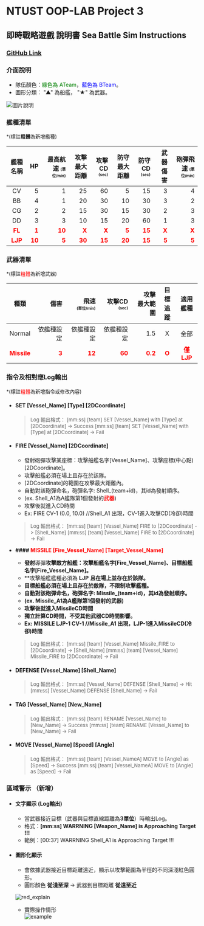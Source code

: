 # NTUST OOP-LAB Project 3 
## 即時戰略遊戲 說明書 Sea Battle Sim Instructions

### [GitHub Link](https://github.com/LJP-TW/NTUST_LabOOP_Project/tree/master/Project3_SeaBattleSim)

### 介面說明
* 隊伍顏色：<font color=green>綠色為 ATeam</font>，<font color=blue>藍色為 BTeam</font>。
* 圖形分類： "▲" 為船艦， "★" 為武器。

![圖片說明](https://user-images.githubusercontent.com/4931242/41669231-eda78868-74e3-11e8-9856-ae29aea2d1b3.png)

### 艦種清單 
<font size=2>*(標註**粗體**為新增艦種)</font>

| 艦種  名稱 | HP | 最高航速 <font size=1>(單位/min) |攻擊  最大距離|攻擊CD   <font size=1>(sec)|防守  最大距離|防守CD   <font size=1>(sec)|武器  傷害|砲彈飛速   <font size=1>(單位/min)|
| :--------: | --------: | --------: |--------: |--------: |--------: |--------: |--------: |--------: |
| CV     | 5| 1 |25 |60 |5    |15 |3|4|
| BB     | 4| 1 |20 |30 |10   |30 |3|2|
| CG     | 2| 2 |15 |30 |15   |30 |2|3|
| DD     | 3| 3 |10 |15 |20   |60 |1|3|
| <font color=red>**FL**|<font color=red>**1**|<font color=red>**10**|<font color=red>**X**|<font color=red>**X**|<font color=red>**5**|<font color=red>**15** |<font color=red>**X**|<font color=red>**X**|
| <font color=red>**LJP**|<font color=red>**10**|<font color=red>**5**|<font color=red>**30**|<font color=red>**15**|<font color=red>**20**|<font color=red>**15** |<font color=red>**5**|<font color=red>**5**|

### 武器清單
<font size=2>*(標註<font color=red>粗體</font>為新增武器)</font>

|種類|傷害|飛速<font size=1><br>(單位/min)</font>|攻擊CD<br><font size=1>(sec)|攻擊<br>最大範圍|目標<br>追蹤|適用<br>艦種|
| :--------: | --------: | --------: |--------: | --------: | :--------: |:---:|
|Normal |依艦種設定|依艦種設定|依艦種設定|1.5|X|全部|
|<font color=red>**Missile** |<font color=red>**3**|<font color=red>**12**|<font color=red>**60**|<font color=red>**0.2**|<font color=red>**Ο**|<font color=red>**僅LJP**|

### 指令及相對應Log輸出
<font size=2>*(標註<font color=red>粗體</font>為新增指令或修改內容)</font>

* #### SET [Vessel_Name] [Type] [2DCoordinate]

	><font size=2> Log 輸出格式：
	> [mm:ss] [team] SET [Vessel_Name] with [Type] at [2DCoordinate] -> Success
	> [mm:ss] [team] SET [Vessel_Name] with [Type] at [2DCoordinate] -> Fail</font>
	
* #### FIRE [Vessel_Name] [2DCoordinate]
	* 發射砲彈攻擊某座標：攻擊船艦名字[Vessel_Name]、攻擊座標(中心點)[2DCoordinate]。
	* 攻擊船艦必須在場上且存在於該隊。
	* [2DCoordinate]的範圍在攻擊最大距離內。
	* 自動對該砲彈命名，砲彈名字: Shell_(team+id)，其id為發射順序。
	* (ex. Shell_A1為A艦隊第1個發射的<font color=red>**武器**</font>)
	* 攻擊後就進入CD時間
	* Ex: FIRE CV-1 (0.0, 10.0) //Shell_A1 出現，CV-1進入攻擊CD(冷卻)時間
	
	><font size=2> Log 輸出格式：
	> [mm:ss] [team] [Vessel_Name] FIRE to [2DCoordinate] -> [Shell_Name]
	> [mm:ss] [team] [Vessel_Name] FIRE to [2DCoordinate] -> Fail
	</font>
	

* **#### <font color=red> MISSILE [Fire_Vessel_Name] [Target_Vessel_Name]</font>**
	* **發射**導彈**攻擊敵方船艦：攻擊船艦名字[Fire_Vessel_Name]、目標船艦名字[Fire_Vessel_Name]。**
	* **攻擊船艦艦種必須為 **LJP** **且在場上並存在於該隊。**
	* **目標船艦必須在場上且存在於敵隊，不限制攻擊艦種。**
	* **自動對該砲彈命名，砲彈名字: Missile_(team+id)，其id為發射順序。**
	* **(ex. Missile_A1為A艦隊第1個發射的武器)**
	* **攻擊後就進入MissileCD時間**
	* **獨立計算CD時間，不受其他武器CD時間影響。**
	* **Ex: MISSILE LJP-1 CV-1  //Missile_A1 出現，LJP-1進入MissileCD(冷卻)時間**
	
	><font size=2> Log 輸出格式：
	> [mm:ss] [team] [Vessel_Name] Missile_FIRE to [2DCoordinate] -> [Shell_Name]
	> [mm:ss] [team] [Vessel_Name] Missile_FIRE to [2DCoordinate] -> Fail
	</font>

* #### DEFENSE [Vessel_Name] [Shell_Name]
	><font size=2> Log 輸出格式：
	> [mm:ss] [Vessel_Name] DEFENSE [Shell_Name] -> Hit
	> [mm:ss] [Vessel_Name] DEFENSE [Shell_Name] -> Fail
	</font>

* #### TAG [Vessel_Name] [New_Name]
	><font size=2> Log 輸出格式：
	> [mm:ss] [team] RENAME [Vessel_Name] to [New_Name] -> Success
	> [mm:ss] [team] RENAME [Vessel_Name] to [New_Name] -> Fail
	</font>

* #### MOVE [Vessel_Name] [Speed] [Angle]
	><font size=2> Log 輸出格式：
	> [mm:ss] [team] [Vessel_NameA] MOVE to [Angle] as [Speed] -> Success
	> [mm:ss] [team] [Vessel_NameA] MOVE to [Angle] as [Speed] -> Fail
	</font>

### 區域警示 <font size=3>（新增）</font>
* #### 文字顯示 (Log輸出)
	* 當武器接近目標（武器與目標直線距離為**3單位**）時輸出Log。
	* 格式：**[mm:ss] WARRNING [Weapon_Name] is Approaching Target !!!**
	* 範例：[00:37] WARRNING Shell_A1 is Approaching Target !!!
* #### 圖形化顯示
	* 會依據武器接近目標距離遠近，顯示以攻擊範圍為半徑的不同深淺紅色圓形。
	* 圓形顏色 **從淺至深** → 武器到目標距離 **從遠至近**
	
	![red_explain](https://user-images.githubusercontent.com/4931242/41671077-a2170ee6-74e8-11e8-9abc-98b492a3f0b5.png)
	* 實際操作情形<br>
	![example](https://user-images.githubusercontent.com/4931242/41670926-3b38dccc-74e8-11e8-980f-d4ce1a45e299.png)


